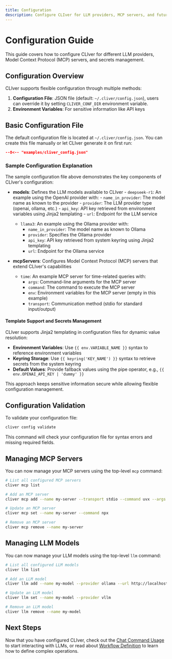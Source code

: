 ```yaml
---
title: Configuration
description: Configure CLIver for LLM providers, MCP servers, and future secrets management
---
```


# Configuration Guide

This guide covers how to configure CLIver for different LLM providers, Model Context Protocol (MCP) servers, and secrets management.

## Configuration Overview

CLIver supports flexible configuration through multiple methods:

1. **Configuration File**: JSON file (default: `~/.cliver/config.json`), users can override it by setting `CLIVER_CONF_DIR` environment variable.
2. **Environment Variables**: For sensitive information like API keys

## Basic Configuration File

The default configuration file is located at `~/.cliver/config.json`. You can create this file manually or let CLIver generate it on first run:

```json
--8<-- "examples/cliver_config.json"
```

### Sample Configuration Explanation

The sample configuration file above demonstrates the key components of CLIver's configuration:

- **models**: Defines the LLM models available to CLIver
      - `deepseek-r1`: An example using the OpenAI provider with:
        - `name_in_provider`: The model name as known to the provider
        - `provider`: The LLM provider type (openai, ollama, etc.)
        - `api_key`: API key retrieved from environment variables using Jinja2 templating
        - `url`: Endpoint for the LLM service
    - `llama3`: An example using the Ollama provider with:
        - `name_in_provider`: The model name as known to Ollama
        - `provider`: Specifies the Ollama provider
        - `api_key`: API key retrieved from system keyring using Jinja2 templating
        - `url`: Endpoint for the Ollama service

- **mcpServers**: Configures Model Context Protocol (MCP) servers that extend CLIver's capabilities
    - `time`: An example MCP server for time-related queries with:
        - `args`: Command-line arguments for the MCP server
        - `command`: The command to execute the MCP server
        - `env`: Environment variables for the MCP server (empty in this example)
        - `transport`: Communication method (stdio for standard input/output)

#### Template Support and Secrets Management

CLIver supports Jinja2 templating in configuration files for dynamic value resolution:

- **Environment Variables**: Use `{{ env.VARIABLE_NAME }}` syntax to reference environment variables
- **Keyring Storage**: Use `{{ keyring('KEY_NAME') }}` syntax to retrieve secrets from the system keyring
- **Default Values**: Provide fallback values using the pipe operator, e.g., `{{ env.OPENAI_API_KEY | 'dummy' }}`

This approach keeps sensitive information secure while allowing flexible configuration management.


## Configuration Validation

To validate your configuration file:

```bash
cliver config validate
```

This command will check your configuration file for syntax errors and missing required fields.

## Managing MCP Servers

You can now manage your MCP servers using the top-level `mcp` command:

```bash
# List all configured MCP servers
cliver mcp list

# Add an MCP server
cliver mcp add --name my-server --transport stdio --command uvx --args my-mcp-server

# Update an MCP server
cliver mcp set --name my-server --command npx

# Remove an MCP server
cliver mcp remove --name my-server
```

## Managing LLM Models

You can now manage your LLM models using the top-level `llm` command:

```bash
# List all configured LLM models
cliver llm list

# Add an LLM model
cliver llm add --name my-model --provider ollama --url http://localhost:11434 --name-in-provider llama3.2:latest

# Update an LLM model
cliver llm set --name my-model --provider vllm

# Remove an LLM model
cliver llm remove --name my-model
```

## Next Steps

Now that you have configured CLIver, check out the [Chat Command Usage](chat.md) to start interacting with LLMs, or read about [Workflow Definition](workflow.md) to learn how to define complex operations.